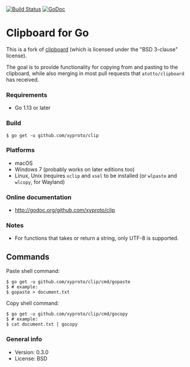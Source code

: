 [![Build Status](https://travis-ci.com/xyproto/clip.svg?branch=master)](https://travis-ci.com/xyproto/clip) [![GoDoc](https://godoc.org/github.com/xyproto/clip?status.svg)](http://godoc.org/github.com/xyproto/clip)

# Clipboard for Go

This is a fork of [clipboard](https://github.com/atotto/clipboard) (which is licensed under the "BSD 3-clause" license).

The goal is to provide functionality for copying from and pasting to the clipboard, while also merging in most pull requests that `atotto/clipboard` has received.

### Requirements

* Go 1.13 or later

### Build

    $ go get -u github.com/xyproto/clip

### Platforms

* macOS
* Windows 7 (probably works on later editions too)
* Linux, Unix (requires `xclip` and `xsel` to be installed (or `wlpaste` and `wlcopy`, for Wayland)

### Online documentation

* http://godoc.org/github.com/xyproto/clip

### Notes

* For functions that takes or return a string, only UTF-8 is supported.

## Commands

Paste shell command:

    $ go get -u github.com/xyproto/clip/cmd/gopaste
    $ # example:
    $ gopaste > document.txt

Copy shell command:

    $ go get -u github.com/xyproto/clip/cmd/gocopy
    $ # example:
    $ cat document.txt | gocopy

### General info

* Version: 0.3.0
* License: BSD
